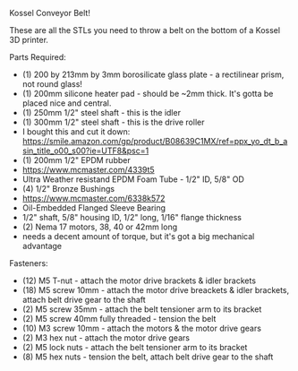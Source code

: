 Kossel Conveyor Belt!

These are all the STLs you need to throw a belt on the bottom of a Kossel 3D printer.

Parts Required:
 * (1)  200 by 213mm by 3mm borosilicate glass plate - a rectilinear prism, not round glass!
 * (1)  200mm silicone heater pad - should be ~2mm thick.  It's gotta be placed nice and central.
 * (1)  250mm 1/2" steel shaft - this is the idler
 * (1)  300mm 1/2" steel shaft - this is the drive roller
  * I bought this and cut it down: https://smile.amazon.com/gp/product/B08639C1MX/ref=ppx_yo_dt_b_asin_title_o00_s00?ie=UTF8&psc=1
 * (1)  200mm 1/2" EPDM rubber
  * https://www.mcmaster.com/4339t5
  * Ultra Weather resistand EPDM Foam Tube - 1/2" ID, 5/8" OD
 * (4)  1/2" Bronze Bushings
  * https://www.mcmaster.com/6338k572
  * Oil-Embedded Flanged Sleeve Bearing
  * 1/2" shaft, 5/8" housing ID, 1/2" long, 1/16" flange thickness
 * (2) Nema 17 motors, 38, 40 or 42mm long
  * needs a decent amount of torque, but it's got a big mechanical advantage

Fasteners:
 * (12) M5 T-nut - attach the motor drive brackets & idler brackets
 * (18) M5 screw 10mm - attach the motor drive breackets & idler brackets, attach belt drive gear to the shaft
 * (2)  M5 screw 35mm - attach the belt tensioner arm to its bracket
 * (2)  M5 screw 40mm fully threaded - tension the belt
 * (10) M3 screw 10mm - attach the motors & the motor drive gears
 * (2)  M3 hex nut - attach the motor drive gears
 * (2)  M5 lock nuts - attach the belt tensioner arm to its bracket
 * (8)  M5 hex nuts - tension the belt, attach belt drive gear to the shaft
